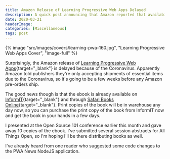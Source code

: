 ```yaml
---
title: Amazon Release of Learning Progressive Web Apps Delayed
description: A quick post announcing that Amazon reported that availability of my Learning Progressive Web Apps was delayed due to COVID.
date: 2020-03-21
headerImage: 
categories: [Miscellaneous]
tags: post
---
```


{% image "src/images/covers/learning-pwa-160.jpg", "Learning Progressive Web Apps Cover", "image-full" %}

Surprisingly, the Amazon release of [Learning Progressive Web Apps](https://learningpwa.com){target="_blank"} is delayed because of the Coronavirus. Apparently Amazon told publishers they're only accepting shipments of essential items due to the Coronavirus, so it's going to be a few weeks before any Amazon pre-orders ship. 

The good news though is that the ebook is already available on [InformIT](https://informit.com/store/learning-progressive-web-apps-9780136484226){target="_blank"} and through [Safari Books Online](https://my.safaribooksonline.com/book/web-development/9780136485704){target="_blank"}. Print copies of the book will be in warehouse any day now, so you can purchase the print copy of the book from InformIT now and get the book in your hands in a few days. 

I presented at the Open Source 101 conference earlier this month and gave away 10 copies of the ebook. I've submitted several session abstracts for All Things Open, so I'm hoping I'll be there distributing books as well. 

I've already heard from one reader who suggested some code changes to the PWA News NodeJS application.